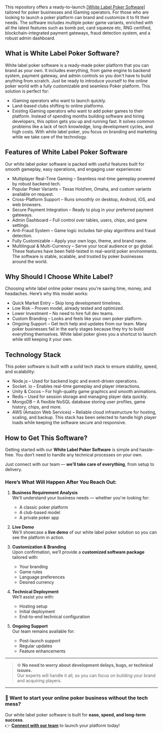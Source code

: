 This repository offers a ready-to-launch  [[White Label Poker Software]](https://creatiosoft.com/white-label-poker-software "# [WhiteLabel Poker Software]")
 tailored for poker businesses and iGaming operators. For those who are looking to launch a poker platform can brand and customize it to fit their needs. The software includes multiple poker game variants, enriched with all the latest features such as bomb pot, card squeeze etc, RNG certified, blockchain-integrated payment gateways, fraud detection system, and a robust admin dashboard. 
## What is White Label Poker Software?
White label poker software is a ready-made poker platform that you can brand as your own. It includes everything, from game engine to backend system, payment gateway, and admin controls so you don't have to build anything from scratch. Just be ready to introduce yourself to the online poker world with a fully customizable and seamless Poker platform. 
This solution is perfect for:
- iGaming operators who want to launch quickly.
- Land-based clubs shifting to online platforms.
- Existing iGaming operators who want to add poker games to their platform.
Instead of spending months building software and hiring developers, this option gets you up and running fast. It solves common problems like a lack of tech knowledge, long development cycles, and high costs.
With white label poker, you focus on branding and marketing while we take care of the technology.
## Features of White Label Poker Software
Our white label poker software is packed with useful features built for smooth gameplay, easy operations, and engaging user experiences:
- Multiplayer Real-Time Gaming – Seamless real-time gameplay powered by robust backend tech.
- Popular Poker Variants – Texas Hold’em, Omaha, and custom variants available on request.
- Cross-Platform Support – Runs smoothly on desktop, Android, iOS, and web browsers.
- Secure Payment Integration – Ready to plug in your preferred payment gateways.
- Admin Dashboard – Full control over tables, users, chips, and game settings.
- Anti-Fraud System – Game logic includes fair-play algorithms and fraud detection.
- Fully Customizable – Apply your own logo, theme, and brand name.
- Multilingual & Multi-Currency – Serve your local audience or go global.
These features have been field-tested in real-world poker environments. The software is stable, scalable, and trusted by poker businesses around the world.
## Why Should I Choose White Label?
Choosing white label online poker means you're saving time, money, and headaches. Here’s why this model works:
- Quick Market Entry – Skip long development timelines.
- Low Risk – Proven model, already tested and optimized.
- Lower Investment – No need to hire full dev teams.
- Custom Branding – Looks and feels like your own poker platform.
- Ongoing Support – Get tech help and updates from our team.
Many poker businesses fail in the early stages because they try to build everything themselves. White label poker gives you a shortcut to launch while still keeping it your own.
## Technology Stack
This poker software is built with a solid tech stack to ensure stability, speed, and scalability:
- Node.js – Used for backend logic and event-driven operations.
- Socket. io – Enables real-time gameplay and player interactions.
- Unity & Cocos – For high-quality game graphics and smooth animations.
- Redis – Used for session storage and managing player data quickly.
- MongoDB – A flexible NoSQL database storing user profiles, game history, chips, and more.
- AWS (Amazon Web Services) – Reliable cloud infrastructure for hosting, scaling, and backup.
This stack has been selected to handle high player loads while keeping the software secure and responsive.
## How to Get This Software?

Getting started with our **White Label Poker Software** is simple and hassle-free. You don’t need to handle any technical processes on your own.

Just connect with our team — **we’ll take care of everything**, from setup to delivery.

### Here’s What Will Happen After You Reach Out:

1. **Business Requirement Analysis**  
   We'll understand your business needs — whether you're looking for:
   - A classic poker platform
   - A club-based model
   - A private poker app

2. **Live Demo**  
   We'll showcase a **live demo** of our white label poker solution so you can see the platform in action.

3. **Customization & Branding**  
   Upon confirmation, we’ll provide a **customized software package** tailored with:
   - Your branding
   - Game rules
   - Language preferences
   - Desired currency

4. **Technical Deployment**  
   We’ll assist you with:
   - Hosting setup
   - Initial deployment
   - End-to-end technical configuration

5. **Ongoing Support**  
   Our team remains available for:
   - Post-launch support
   - Regular updates
   - Feature enhancements

---

> ⚙️ **No need to worry about development delays, bugs, or technical issues.**  
> Our experts will handle it all, so you can focus on building your brand and acquiring players.

---

### 🎯 Want to start your online poker business without the tech mess?

Our white label poker software is built for **ease, speed, and long-term success**.  
👉 **[Connect with our team](mailto:sales@creatiosoft.com)** to launch your platform today!
